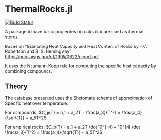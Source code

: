 # ThermalRocks.jl


[![Build Status](https://github.com/Sush1090/ThermalRocks.jl/actions/workflows/CI.yml/badge.svg?branch=main)](https://github.com/Sush1090/ThermalRocks.jl/actions/workflows/CI.yml?query=branch%3Amain)

A package to have basic properties of rocks that are used as thermal stores.

Based on "Estimating Heat Capacity and Heat Content of Rocks by - C. Robertson and B. S. Hemingway" https://pubs.usgs.gov/of/1995/0622/report.pdf

It uses the Neumann–Kopp rule for computing the specific heat capacity by combining compounds.
  


## Theory
The database presented uses the Shotomate scheme of approximation of Specific heat over temperature.

For compounds:
$C_p(T) = a_1 + a_2T + \frac{a_3}{T^2} = \frac{a_4}{\sqrt{T}} + a_5T^2$

For empirical rocks:
$C_p(T) = a_1 + a_2T \dot 10^{-4} + 10^{4} \dot \frac{a_3}{T^2} = \frac{a_4}{\sqrt{T}} + a_5T^2$
